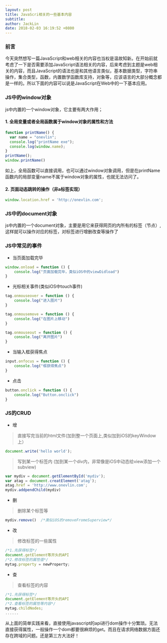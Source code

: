 ```yaml
---
layout: post
title: JavaScri相关的一些基本内容
subtitle: 
author: JackLin
date: 2018-02-03 16:19:52 +0800
---
```


### 前言

今天突然想写一篇JavaScript和web相关的内容也当权是温故知新。在开始前就考虑了一下是否需要添加JavaScript语法相关的内容，后来考虑到主题是web相关的内容，而且JavaScript的语法也是和其他语言类似，基本数据类型，字符串操作，集合类型，函数，内置数学函数库支持，对象等，应该语言的大部分概念都是一样的。所以下面的内容可以说是JavaScript在Web中的一下基本应用。

### JS中的window对象

js中内置的一个window对象，它主要有两大作用；

#### 1. 全局变量或者全局函数属于window对象的属性和方法

```javascript
function printName() {
  var name = "onevlin";
  console.log("printName exe");
  console.log(window.name);
}
printName();
window.printName()
```

如上，全局函数可以直接调用，也可以通过window对象调用，但是在printName函数内的局部变量name不属于window对象的属性，也就无法访问了。

#### 2. 页面动态跳转的操作（非a标签实现）

```javascript
window.location.href = 'http://onevlin.com';
```

### JS中的document对象

js中内置的一个document对象，主要是用它来获得网页的内所有的标签（节点）,这样就可以操作对应的标签，对标签进行增删改查等操作了

### JS中常见的事件

- 当页面加载完毕

```js
window.onload = function () {
	console.log("页面加载完毕，类似iOS中的viewDidload")
}
```

- 光标相关事件(类似iOS中touch事件)

```javascript
tag.onmouseover = function () {
	console.log("进入图片")
}

tag.onmousemove = function () {
	console.log("在图片上移动")
}

tag.onmouseout = function () {
	console.log("离开图片")
}
```

- 当输入框获得焦点

```javascript
input.onfocus = function () {
	console.log("框获得焦点")
}
```

- 点击

```javascript
button.onclick = function () {
	console.log("Button.onclick")
}
```

### JS的CRUD

- 增

> 直接写完当前的html文件(加到整一个页面上,类似加到iOS的keyWindow上）

```javascript
document.write('hello world');
```

> 写到某一个标签内 (加到某一个div内，非常像是iOS中动态给view添加一个subview)

```javascript
var mydiv = document.getElementById('mydiv');
var atag = document.creatElement('atag');
atag.href = 'http://www.onevlin.com';
mydiv.addpendChild(mydiv)
```

- 删 

> 删除某个标签等

```javascript
mydiv.remove()  /*类似iOS的removeFromeSuperview*/
```

- 改

> 修改标签的一些属性

```javascript
/*1.先获得标签*/
document.getElement等开头的API
/*2.修改标签的属性值*/
mytag.property = newProperty;
```

- 查

> 查看标签的内容

```javascript
/*1.先获得标签*/
document.getElement等开头的API
/*2.查看标签的属性等内容*/
mytag.childNodes;
......
```

从上面的简单实践来看，直接使用javascript的api进行dom操作十分繁琐。无法直接获得属性，一般操作一个dom都要很麻烦的get。而且在请求网络数据方面还存在跨域的问题。还是第三方大法好！